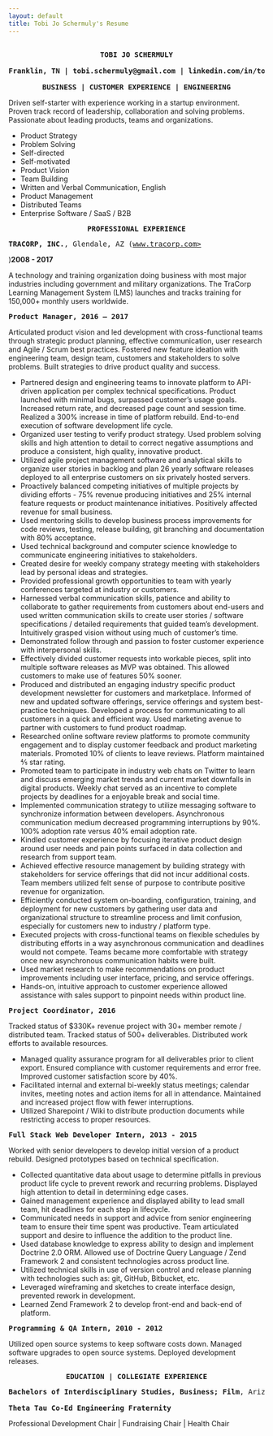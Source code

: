 ```yaml
---
layout: default
title: Tobi Jo Schermuly's Resume
---
```

<pre style="text-align:center;"><b>
TOBI JO SCHERMULY

Franklin, TN | tobi.schermuly@gmail.com | linkedin.com/in/tobijoschermuly

BUSINESS | CUSTOMER EXPERIENCE | ENGINEERING
</b></pre>
Driven self-starter with experience working in a startup environment. Proven track record of leadership, collaboration and solving problems. Passionate about leading products, teams and organizations.

* Product Strategy
* Problem Solving
* Self-directed
* Self-motivated
* Product Vision
* Team Building
* Written and Verbal Communication, English
* Product Management
* Distributed Teams
* Enterprise Software / SaaS / B2B

<pre style="text-align:center;"><b>PROFESSIONAL EXPERIENCE</b></pre>

<pre style="text-align:left;"><b>TRACORP, INC.</b>, Glendale, AZ (<a href="http://www.tracorp.com" target="'\_'blank">www.tracorp.com></pre></a>)<b>2008 - 2017</b></pre>

A technology and training organization doing business with most major industries including government and military organizations. The TraCorp Learning Management System (LMS) launches and tracks training for 150,000+ monthly users worldwide.

<pre><b>Product Manager, 2016 – 2017</b></pre>

Articulated product vision and led development with cross-functional teams through strategic product planning, effective communication, user research and Agile / Scrum best practices. Fostered new feature ideation with engineering team, design team, customers and stakeholders to solve problems. Built strategies to drive product quality and success.

* Partnered design and engineering teams to innovate platform to API-driven application per complex technical specifications. Product launched with minimal bugs, surpassed customer’s usage goals. Increased return rate, and decreased page count and session time. Realized a 300% increase in time of platform rebuild. End-to-end execution of software development life cycle.
* Organized user testing to verify product strategy. Used problem solving skills and high attention to detail to correct negative assumptions and produce a consistent, high quality, innovative product.
* Utilized agile project management software and analytical skills to organize user stories in backlog and plan 26 yearly software releases deployed to all enterprise customers on six privately hosted servers.
* Proactively balanced competing initiatives of multiple projects by dividing efforts - 75% revenue producing initiatives and 25% internal feature requests or product maintenance initiatives. Positively affected revenue for small business.
* Used mentoring skills to develop business process improvements for code reviews, testing, release building, git branching and documentation with 80% acceptance.
* Used technical background and computer science knowledge to communicate engineering initiatives to stakeholders.
* Created desire for weekly company strategy meeting with stakeholders lead by personal ideas and strategies.
* Provided professional growth opportunities to team with yearly conferences targeted at industry or customers.
* Harnessed verbal communication skills, patience and ability to collaborate to gather requirements from customers about end-users and used written communication skills to create user stories / software specifications / detailed requirements that guided team’s development. Intuitively grasped vision without using much of customer’s time.
* Demonstrated follow through and passion to foster customer experience with interpersonal skills.
* Effectively divided customer requests into workable pieces, split into multiple software releases as MVP was obtained. This allowed customers to make use of features 50% sooner.
* Produced and distributed an engaging industry specific product development newsletter for customers and marketplace. Informed of new and updated software offerings, service offerings and system best-practice techniques. Developed a process for communicating to all customers in a quick and efficient way. Used marketing avenue to partner with customers to fund product roadmap.
* Researched online software review platforms to promote community engagement and to display customer feedback and product marketing materials. Promoted 10% of clients to leave reviews. Platform maintained ⅘ star rating.
* Promoted team to participate in industry web chats on Twitter to learn and discuss emerging market trends and current market downfalls in digital products. Weekly chat served as an incentive to complete projects by deadlines for a enjoyable break and social time.
* Implemented communication strategy to utilize messaging software to synchronize information between developers. Asynchronous communication medium decreased programming interruptions by 90%. 100% adoption rate versus 40% email adoption rate.
* Kindled customer experience by focusing iterative product design around user needs and pain points surfaced in data collection and research from support team.
* Achieved effective resource management by building strategy with stakeholders for service offerings that did not incur additional costs. Team members utilized felt sense of purpose to contribute positive revenue for organization.
* Efficiently conducted system on-boarding, configuration, training, and deployment for new customers by gathering user data and organizational structure to streamline process and limit confusion, especially for customers new to industry / platform type.
* Executed projects with cross-functional teams on flexible schedules by distributing efforts in a way asynchronous communication and deadlines would not compete. Teams became more comfortable with strategy once new asynchronous communication habits were built.
* Used market research to make recommendations on product improvements including user interface, pricing, and service offerings.
* Hands-on, intuitive approach to customer experience allowed assistance with sales support to pinpoint needs within product line.

<pre><b>Project Coordinator, 2016</b></pre>

Tracked status of $330K+ revenue project with 30+ member remote / distributed team. Tracked status of 500+ deliverables. Distributed work efforts to available resources.

* Managed quality assurance program for all deliverables prior to client export. Ensured compliance with customer requirements and error free. Improved customer satisfaction score by 40%.
* Facilitated internal and external bi-weekly status meetings; calendar invites, meeting notes and action items for all in attendance. Maintained and increased project flow with fewer interruptions.
* Utilized Sharepoint / Wiki to distribute production documents while restricting access to proper resources.

<pre><b>Full Stack Web Developer Intern, 2013 - 2015</b></pre>

Worked with senior developers to develop initial version of a product rebuild. Designed prototypes based on technical specification.

* Collected quantitative data about usage to determine pitfalls in previous product life cycle to prevent rework and recurring problems. Displayed high attention to detail in determining edge cases.
* Gained management experience and displayed ability to lead small team, hit deadlines for each step in lifecycle.
* Communicated needs in support and advice from senior engineering team to ensure their time spent was productive. Team articulated support and desire to influence the addition to the product line.
* Used database knowledge to express ability to design and implement Doctrine 2.0 ORM. Allowed use of Doctrine Query Language / Zend Framework 2 and consistent technologies across product line.
* Utilized technical skills in use of version control and release planning with technologies such as: git, GitHub, Bitbucket, etc.
* Leveraged wireframing and sketches to create interface design, prevented rework in development.
* Learned Zend Framework 2 to develop front-end and back-end of platform.

<pre><b>Programming & QA Intern, 2010 - 2012</b></pre>

Utilized open source systems to keep software costs down. Managed software upgrades to open source systems. Deployed development releases.

<pre style="text-align:center;"><b>EDUCATION | COLLEGIATE EXPERIENCE</b></pre>

<pre><b>Bachelors of Interdisciplinary Studies, Business; Film</b>, Arizona State University - Tempe, AZ

<b>Theta Tau Co-Ed Engineering Fraternity</b></pre>

Professional Development Chair | Fundraising Chair | Health Chair
